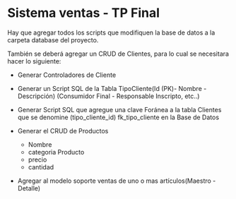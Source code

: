 # Sistema ventas - TP Final

Hay que agregar todos los scripts que modifiquen la base de datos a la carpeta database del proyecto.

También se deberá agregar un CRUD de Clientes, para lo cual se necesitara hacer lo siguiente:

* Generar Controladores de Cliente
* Generar un Script SQL de la Tabla TipoCliente(Id (PK)- Nombre - Descripción) (Consumidor Final - Responsable Inscripto, etc..)
* Generar Script SQL que agregue una clave Foránea a la tabla Clientes que se denomine (tipo_cliente_id) fk_tipo_cliente en la Base de Datos
* Generar el CRUD de Productos
    * Nombre
    * categoria Producto
    * precio
    * cantidad

* Agregar al modelo soporte ventas de uno o mas artículos(Maestro - Detalle)

